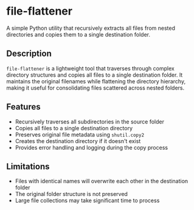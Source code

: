 # file-flattener

A simple Python utility that recursively extracts all files from nested directories and copies them to a single destination folder.

## Description

`file-flattener` is a lightweight tool that traverses through complex directory structures and copies all files to a single destination folder. It maintains the original filenames while flattening the directory hierarchy, making it useful for consolidating files scattered across nested folders.

## Features

- Recursively traverses all subdirectories in the source folder
- Copies all files to a single destination directory
- Preserves original file metadata using `shutil.copy2`
- Creates the destination directory if it doesn't exist
- Provides error handling and logging during the copy process


## Limitations

- Files with identical names will overwrite each other in the destination folder
- The original folder structure is not preserved
- Large file collections may take significant time to process
